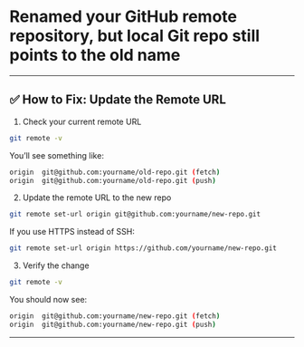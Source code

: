 # Renamed your GitHub remote repository, but local Git repo still points to the old name 

---

## ✅ How to Fix: Update the Remote URL

1. Check your current remote URL
```bash
git remote -v
```
You’ll see something like:
```bash
origin  git@github.com:yourname/old-repo.git (fetch)
origin  git@github.com:yourname/old-repo.git (push)
```
2. Update the remote URL to the new repo
```bash
git remote set-url origin git@github.com:yourname/new-repo.git
```
If you use HTTPS instead of SSH:
```bash
git remote set-url origin https://github.com/yourname/new-repo.git
```
3. Verify the change
```bash
git remote -v
```
You should now see:
```bash
origin  git@github.com:yourname/new-repo.git (fetch)
origin  git@github.com:yourname/new-repo.git (push)
```

---
